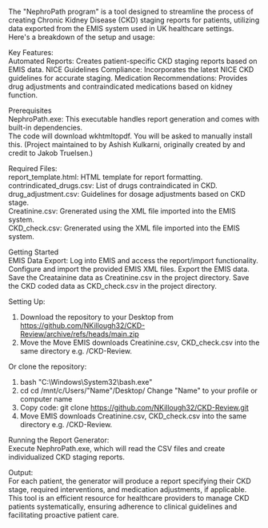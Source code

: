 The "NephroPath program" is a tool designed to streamline the process of creating Chronic Kidney Disease (CKD) staging reports for patients, utilizing data exported from the EMIS system used in UK healthcare settings.   
Here's a breakdown of the setup and usage:  

Key Features:  
Automated Reports: Creates patient-specific CKD staging reports based on EMIS data.
NICE Guidelines Compliance: Incorporates the latest NICE CKD guidelines for accurate staging.
Medication Recommendations: Provides drug adjustments and contraindicated medications based on kidney function.

Prerequisites  
NephroPath.exe: This executable handles report generation and comes with built-in dependencies.   
The code will download wkhtmltopdf. You will be asked to manually install this. (Project maintained to by Ashish Kulkarni, originally created by and credit to Jakob Truelsen.)

Required Files:  
report_template.html: HTML template for report formatting.  
contrindicated_drugs.csv: List of drugs contraindicated in CKD.  
drug_adjustment.csv: Guidelines for dosage adjustments based on CKD stage.  
Creatinine.csv: Grenerated using the XML file imported into the EMIS system.  
CKD_check.csv: Grenerated using the XML file imported into the EMIS system. 

Getting Started  
EMIS Data Export:
Log into EMIS and access the report/import functionality.
Configure and import the provided EMIS XML files.
Export the EMIS data.
Save the Creatainine data as Creatinine.csv in the project directory.
Save the CKD coded data as CKD_check.csv in the project directory.

Setting Up:  
1) Download the repository to your Desktop from https://github.com/NKillough32/CKD-Review/archive/refs/heads/main.zip
2) Move the Move EMIS downloads Creatinine.csv, CKD_check.csv into the same directory e.g. /CKD-Review.  

Or clone the repository:  
1) bash  "C:\Windows\System32\bash.exe"
2) cd cd /mnt/c/Users/"Name"/Desktop/ Change "Name" to your profile or computer name
3) Copy code: git clone https://github.com/NKillough32/CKD-Review.git  
4) Move EMIS downloads Creatinine.csv, CKD_check.csv into the same directory e.g. /CKD-Review.  

Running the Report Generator:  
Execute NephroPath.exe, which will read the CSV files and create individualized CKD staging reports.

Output:  
For each patient, the generator will produce a report specifying their CKD stage, required interventions, and medication adjustments, if applicable.
This tool is an efficient resource for healthcare providers to manage CKD patients systematically, ensuring adherence to clinical guidelines and facilitating proactive patient care.
